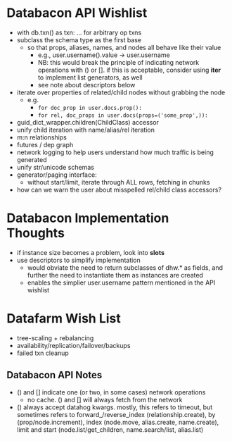 # Databacon API Wishlist
* with db.txn() as txn: ... for arbitrary op txns
* subclass the schema type as the first base
  * so that props, aliases, names, and nodes all behave like their value
    * e.g., user.username().value -> user.username
    * NB: this would break the principle of indicating network operations
      with () or []. if this is acceptable, consider using __iter__
      to implement list generators, as well
    * see note about descriptors below
* iterate over properties of related/child nodes without grabbing the node
  * e.g.
    * `for doc_prop in user.docs.prop():`
    * `for rel, doc_props in user.docs(props=('some_prop',)):`
* guid_dict_wrapper.children(ChildClass) accessor
* unify child iteration with name/alias/rel iteration
* m:n relationships
* futures / dep graph
* network logging to help users understand how much traffic is being generated
* unify str/unicode schemas
* generator/paging interface:
  * without start/limit, iterate through ALL rows, fetching in chunks
* how can we warn the user about misspelled rel/child class accessors?


# Databacon Implementation Thoughts
* if instance size becomes a problem, look into __slots__
* use descriptors to simplify implementation
    * would obviate the need to return subclasses of dhw.* as
    fields, and further the need to instantiate them as instances are created
    * enables the simplier user.username pattern mentioned in the API wishlist

# Datafarm Wish List

* tree-scaling + rebalancing
* availability/replication/failover/backups
* failed txn cleanup

## Databacon API Notes

 - () and [] indicate one (or two, in some cases) network operations
   - no cache. () and [] will always fetch from the network
 - () always accept datahog kwargs. mostly, this refers to timeout,
   but sometimes refers to forward_/reverse_index (relationship.create),
   by (prop/node.increment), index (node.move, alias.create, name.create),
   limit and start (node.list/get_children, name.search/list, alias.list)
